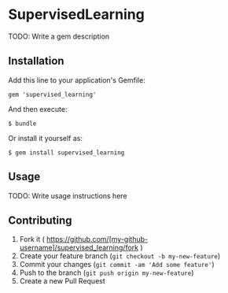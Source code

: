 # SupervisedLearning

TODO: Write a gem description

## Installation

Add this line to your application's Gemfile:

    gem 'supervised_learning'

And then execute:

    $ bundle

Or install it yourself as:

    $ gem install supervised_learning

## Usage

TODO: Write usage instructions here

## Contributing

1. Fork it ( https://github.com/[my-github-username]/supervised_learning/fork )
2. Create your feature branch (`git checkout -b my-new-feature`)
3. Commit your changes (`git commit -am 'Add some feature'`)
4. Push to the branch (`git push origin my-new-feature`)
5. Create a new Pull Request
